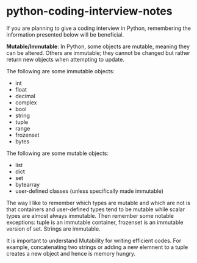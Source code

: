 # python-coding-interview-notes
If you are planning to give a coding interview in Python, remembering the information presented below will be beneficial.

**Mutable/Immutable**: In Python, some objects are mutable, meaning they can be altered.  Others are immutable; they cannot be changed but rather return new objects when attempting to update. 

The following are some immutable objects:

* int
* float
* decimal
* complex
* bool
* string
* tuple
* range
* frozenset
* bytes

The following are some mutable objects:

* list
* dict
* set
* bytearray
* user-defined classes (unless specifically made immutable)

The way I like to remember which types are mutable and which are not is that containers and user-defined types tend to be mutable while scalar types are almost always immutable. Then remember some notable exceptions: tuple is an immutable container, frozenset is an immutable version of set. Strings are immutable. 

It is important to understand Mutability for writing efficient codes. For example, concatenating two strings or adding a new elemnent to a tuple creates a new object and hence is memory hungry.
